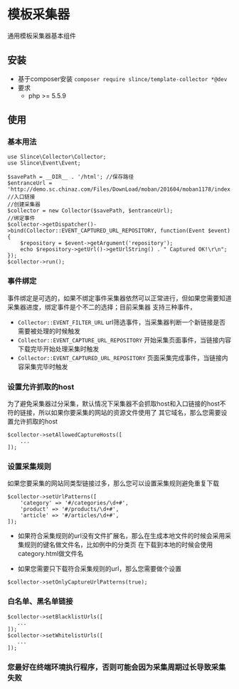 ﻿# 模板采集器

通用模板采集器基本组件

## 安装
 * 基于composer安装
  `composer require slince/template-collector *@dev `
 * 要求
    - php >= 5.5.9

## 使用

### 基本用法
```
use Slince\Collector\Collector;
use Slince\Event\Event;

$savePath = __DIR__ . '/html'; //保存路径
$entranceUrl = 'http://demo.sc.chinaz.com/Files/DownLoad/moban/201604/moban1178/index.html'; //入口链接
//创建采集器
$collector = new Collector($savePath, $entranceUrl);
//绑定事件
$collector->getDispatcher()->bind(Collector::EVENT_CAPTURED_URL_REPOSITORY, function(Event $event){
    $repository = $event->getArgument('repository');
    echo $repository->getUrl()->getUrlString() . " Captured OK!\r\n";
});
$collector->run();
```

### 事件绑定
事件绑定是可选的，如果不绑定事件采集器依然可以正常进行，但如果您需要知道采集器进度，绑定事件是个不二的选择；目前采集器
支持三种事件，
- `Collector::EVENT_FILTER_URL` url筛选事件，当采集器判断一个新链接是否需要被处理的时候触发
- `Collector::EVENT_CAPTURE_URL_REPOSITORY` 开始采集页面事件，当链接内容下载完毕开始处理采集时触发
- `Collector::EVENT_CAPTURED_URL_REPOSITORY` 页面采集完成事件，当链接内容采集完毕时触发

### 设置允许抓取的host
为了避免采集器过分采集，默认情况下采集器不会抓取host和入口链接的host不符的链接，所以如果你要采集的网站的资源文件使用了
其它域名，那么您需要设置允许抓取的host
```
$collector->setAllowedCaptureHosts([
    ...
]);
```

### 设置采集规则
如果您要采集的网站同类型链接过多，那么您可以设置采集规则避免重复下载
```
$collector->setUrlPatterns([
    'category' => '#/categories/\d+#',
    'product' => '#/products/\d+#',
    'article' => '#/articles/\d+#',
]);
```
- 如果符合采集规则的url没有文件扩展名，那么在生成本地文件的时候会采用采集规则的键名做文件名，比如例中的分类页
在下载到本地的时候会使用category.html做文件名

- 如果您需要只下载符合采集规则的url，那么您需要做个设置
```
$collector->setOnlyCaptureUrlPatterns(true);
```

### 白名单、黑名单链接
```
$collector->setBlacklistUrls([
   ...
]);
$collector->setWhitelistUrls([
   ...
]);
```

### 您最好在终端环境执行程序，否则可能会因为采集周期过长导致采集失败


